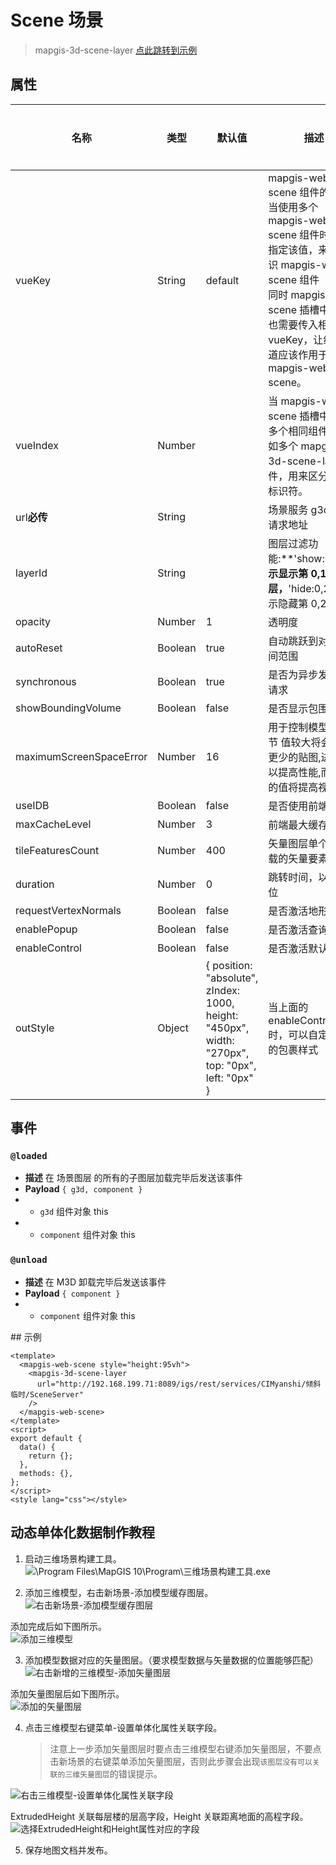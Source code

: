 # Scene 场景

> mapgis-3d-scene-layer
> [点此跳转到示例](#example)

## 属性

| 名称                    | 类型    | 默认值                                                                                           | 描述                                                                                                                                                                                                                          | 是否监听 |
| ----------------------- | ------- | ------------------------------------------------------------------------------------------------ | ----------------------------------------------------------------------------------------------------------------------------------------------------------------------------------------------------------------------------- | -------- |
| vueKey                  | String  | default                                                                                          | mapgis-web-scene 组件的 ID，当使用多个 mapgis-web-scene 组件时，需要指定该值，来唯一标识 mapgis-web-scene 组件 <br/> 同时 mapgis-web-scene 插槽中的组件也需要传入相同的 vueKey，让组件知道应该作用于哪一个 mapgis-web-scene。 | 否       |
| vueIndex                | Number  |                                                                                                  | 当 mapgis-web-scene 插槽中使用了多个相同组件时，例如多个 mapgis-3d-scene-layer 组件，用来区分组件的标识符。                                                                                                                   | 否       |
| url**必传**             | String  |                                                                                                  | 场景服务 g3d 网络请求地址                                                                                                                                                                                                     | 否       |
| layerId                 | String  |                                                                                                  | 图层过滤功能:**'show:0,1'**表示显示第 0,1 个图层，**'hide:0,2'**表示隐藏第 0,2 个图层                                                                                                                                         | 是       |
| opacity                 | Number  | 1                                                                                                | 透明度                                                                                                                                                                                                                        | 是       |
| autoReset               | Boolean | true                                                                                             | 自动跳跃到对应的空间范围                                                                                                                                                                                                      | 否       |
| synchronous             | Boolean | true                                                                                             | 是否为异步发送网络请求                                                                                                                                                                                                        | 否       |
| showBoundingVolume      | Boolean | false                                                                                            | 是否显示包围盒                                                                                                                                                                                                                | 否       |
| maximumScreenSpaceError | Number  | 16                                                                                               | 用于控制模型显示细节 值较大将会渲染更少的贴图,进而可以提高性能,而较低的值将提高视觉质量                                                                                                                                       | 否       |
| useIDB                  | Boolean | false                                                                                            | 是否使用前端缓存                                                                                                                                                                                                              | 否       |
| maxCacheLevel           | Number  | 3                                                                                                | 前端最大缓存级别                                                                                                                                                                                                              | 否       |
| tileFeaturesCount       | Number  | 400                                                                                              | 矢量图层单个瓦片加载的矢量要素数量                                                                                                                                                                                            | 否       |
| duration                | Number  | 0                                                                                                | 跳转时间，以秒为单位                                                                                                                                                                                                          | 否       |
| requestVertexNormals    | Boolean | false                                                                                            | 是否激活地形法向量                                                                                                                                                                                                            | 否       |
| enablePopup             | Boolean | false                                                                                            | 是否激活查询弹窗                                                                                                                                                                                                              | 否       |
| enableControl           | Boolean | false                                                                                            | 是否激活默认 UI                                                                                                                                                                                                               | 否       |
| outStyle                | Object  | { position: "absolute", zIndex: 1000, height: "450px", width: "270px", top: "0px", left: "0px" } | 当上面的 enableControl=true 时，可以自定义对应的包裹样式                                                                                                                                                                      | 否       |

## 事件

### `@loaded`

- **描述** 在 场景图层 的所有的子图层加载完毕后发送该事件
- **Payload** `{ g3d, component }`
- - `g3d` 组件对象 this
- - `component` 组件对象 this

### `@unload`

- **描述** 在 M3D 卸载完毕后发送该事件
- **Payload** `{ component }`
- - `component` 组件对象 this

<span id="example">## 示例</span>

```vue
<template>
  <mapgis-web-scene style="height:95vh">
    <mapgis-3d-scene-layer
      url="http://192.168.199.71:8089/igs/rest/services/CIMyanshi/倾斜临时/SceneServer"
    />
  </mapgis-web-scene>
</template>
<script>
export default {
  data() {
    return {};
  },
  methods: {},
};
</script>
<style lang="css"></style>
```

## 动态单体化数据制作教程

1. 启动三维场景构建工具。<br/>
   ![\Program Files\MapGIS 10\Program\三维场景构建工具.exe](./image/scene_layer_1.png)

2. 添加三维模型，右击新场景-添加模型缓存图层。<br/>
   ![右击新场景-添加模型缓存图层](./image/scene_layer_2.png)

添加完成后如下图所示。<br/>
![添加三维模型](./image/scene_layer_3.png)

3. 添加模型数据对应的矢量图层。（要求模型数据与矢量数据的位置能够匹配）<br/>
   ![右击新增的三维模型-添加矢量图层](./image/scene_layer_4.png)

添加矢量图层后如下图所示。<br/>
![添加的矢量图层](./image/scene_layer_5.png)

4. 点击三维模型右键菜单-设置单体化属性关联字段。<br/>
   > 注意上一步添加矢量图层时要点击三维模型右键添加矢量图层，不要点击新场景的右键菜单添加矢量图层，否则此步骤会出现`该图层没有可以关联的三维矢量图层`的错误提示。<br/>

![右击三维模型-设置单体化属性关联字段](./image/scene_layer_6.png)

ExtrudedHeight 关联每层楼的层高字段，Height 关联距离地面的高程字段。<br/>
![选择ExtrudedHeight和Height属性对应的字段](./image/scene_layer_7.png)

5. 保存地图文档并发布。
